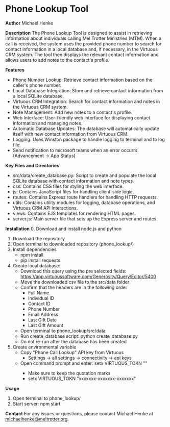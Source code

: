 # Phone Lookup Tool

**Author** Michael Henke

**Description**
The Phone Lookup Tool is designed to assist in retrieving information about individuals calling Mel Trotter Ministries (MTM). When a call is received, the system uses the provided phone number to search for contact information in a local database and, if necessary, in the Virtuous CRM system. The tool then displays the relevant contact information and allows users to add notes to the contact's profile.

**Features**
- Phone Number Lookup: Retrieve contact information based on the caller's phone number.
- Local Database Integration: Store and retrieve contact information from a local SQLite database.
- Virtuous CRM Integration: Search for contact information and notes in the Virtuous CRM system.
- Note Management: Add new notes to a contact's profile.
- Web Interface: User-friendly web interface for displaying contact information and managing notes.
- Automatic Database Updates: The database will automatically update itself with new contact information from Virtuous CRM.
- Logging: Uses Winston package to handle logging to terminal and to log file.
- Send notification to microsoft teams when an error occurrs (Advancement -> App Status)

**Key Files and Directories**
- src/data/create_database.py: Script to create and populate the local SQLite database with contact information and note types.
- css: Contains CSS files for styling the web interface.
- js: Contains JavaScript files for handling client-side logic.
- routes: Contains Express route handlers for handling HTTP requests.
- utils: Contains utility modules for logging, database operations, and Virtuous CRM API interactions.
- views: Contains EJS templates for rendering HTML pages.
- server.js: Main server file that sets up the Express server and routes.

**Installation**
0. Download and install node.js and python
1. Download the repository
2. Open terminal to downloaded repository (phone_lookup/)
3. Install dependencies
    - npm install
    - pip install requests
4. Create local database:
      - Download this query using the pre selected fields: https://app.virtuoussoftware.com/Generosity/Query/Editor/5400
      - Move the downloaded csv file to the src/data folder
      - Confirm that the headers are in the following order
          - Full Name
          - Individual ID
          - Contact ID
          - Phone Number
          - Email Address
          - Last Gift Date
          - Last Gift Amount
    - Open terminal to phone_lookup/src/data
    - Run create_database script: python create_database.py
    - Do not re-run after the database has been created
5. Create environmental variable
    - Copy "Phone Call Lookup" API key from Virtuous
        - Settings -> all settings -> connectivity -> api keys
    - Open command prompt and enter: setx VIRTUOUS_TOKN "<key>"
        - Make sure to keep the quotation marks
        - setx VIRTUOUS_TOKN "xxxxxxx-xxxxxxx-xxxxxxx"

**Usage**
1. Open terminal to phone_lookup/
2. Start server: npm start

**Contact**
For any issues or questions, please contact Michael Henke at michaelhenke@meltrotter.org.
